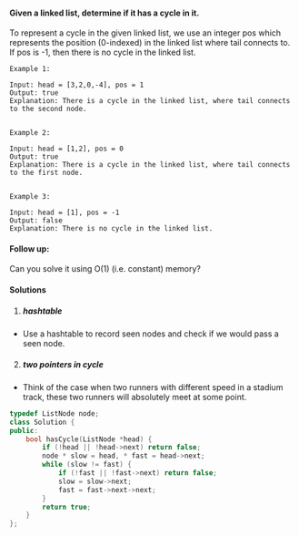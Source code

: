 #### Given a linked list, determine if it has a cycle in it.

To represent a cycle in the given linked list, we use an integer pos which represents the position (0-indexed) in the linked list where tail connects to. If pos is -1, then there is no cycle in the linked list.

 

```
Example 1:

Input: head = [3,2,0,-4], pos = 1
Output: true
Explanation: There is a cycle in the linked list, where tail connects to the second node.


Example 2:

Input: head = [1,2], pos = 0
Output: true
Explanation: There is a cycle in the linked list, where tail connects to the first node.


Example 3:

Input: head = [1], pos = -1
Output: false
Explanation: There is no cycle in the linked list.
```


 

#### Follow up:

Can you solve it using O(1) (i.e. constant) memory?


#### Solutions

1. ##### hashtable

- Use a hashtable to record seen nodes and check if we would pass a seen node.

2. ##### two pointers in cycle

- Think of the case when two runners with different speed in a stadium track, these two runners will absolutely meet at some point.

```c++
typedef ListNode node;
class Solution {
public:
    bool hasCycle(ListNode *head) {
        if (!head || !head->next) return false;
        node * slow = head, * fast = head->next;
        while (slow != fast) {
            if (!fast || !fast->next) return false;
            slow = slow->next;
            fast = fast->next->next;
        }
        return true;
    }
};
```